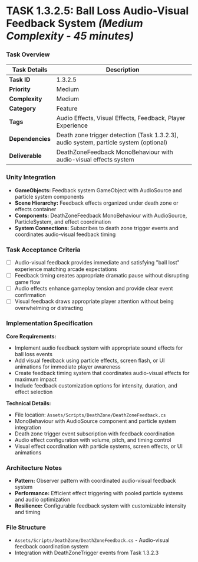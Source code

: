 # **TASK 1.3.2.5: Ball Loss Audio-Visual Feedback System** *(Medium Complexity - 45 minutes)*

### **Task Overview**

| Task Details | Description |
| --- | --- |
| **Task ID** | 1.3.2.5 |
| **Priority** | Medium |
| **Complexity** | Medium |
| **Category** | Feature |
| **Tags** | Audio Effects, Visual Effects, Feedback, Player Experience |
| **Dependencies** | Death zone trigger detection (Task 1.3.2.3), audio system, particle system (optional) |
| **Deliverable** | DeathZoneFeedback MonoBehaviour with audio-visual effects system |

### **Unity Integration**

- **GameObjects:** Feedback system GameObject with AudioSource and particle system components
- **Scene Hierarchy:** Feedback effects organized under death zone or effects container
- **Components:** DeathZoneFeedback MonoBehaviour with AudioSource, ParticleSystem, and effect coordination
- **System Connections:** Subscribes to death zone trigger events and coordinates audio-visual feedback timing

### **Task Acceptance Criteria**

- [ ] Audio-visual feedback provides immediate and satisfying "ball lost" experience matching arcade expectations
- [ ] Feedback timing creates appropriate dramatic pause without disrupting game flow
- [ ] Audio effects enhance gameplay tension and provide clear event confirmation
- [ ] Visual feedback draws appropriate player attention without being overwhelming or distracting

### **Implementation Specification**

**Core Requirements:**
- Implement audio feedback system with appropriate sound effects for ball loss events
- Add visual feedback using particle effects, screen flash, or UI animations for immediate player awareness
- Create feedback timing system that coordinates audio-visual effects for maximum impact
- Include feedback customization options for intensity, duration, and effect selection

**Technical Details:**
- File location: `Assets/Scripts/DeathZone/DeathZoneFeedback.cs`
- MonoBehaviour with AudioSource component and particle system integration
- Death zone trigger event subscription with feedback coordination
- Audio effect configuration with volume, pitch, and timing control
- Visual effect coordination with particle systems, screen effects, or UI animations

### **Architecture Notes**

- **Pattern:** Observer pattern with coordinated audio-visual feedback system
- **Performance:** Efficient effect triggering with pooled particle systems and audio optimization
- **Resilience:** Configurable feedback system with customizable intensity and timing

### **File Structure**

- `Assets/Scripts/DeathZone/DeathZoneFeedback.cs` - Audio-visual feedback coordination system
- Integration with DeathZoneTrigger events from Task 1.3.2.3